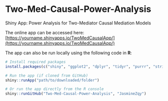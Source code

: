 # Two-Med-Causal-Power-Analysis

Shiny App: Power Analysis for Two-Mediator Causal Mediation Models

The online app can be accessed here: [https://yourname.shinyapps.io/TwoMedCausalApp/](https://yourname.shinyapps.io/TwoMedCausalApp/)  


The app can also be run locally using the following code in **R**:

```r
# Install required packages
install.packages(c("shiny", "ggplot2", "dplyr", "tidyr", "purrr", "stringr","mvtnorm"))

# Run the app (if cloned from GitHub)
shiny::runApp("path/to/downloaded/folder")

# Or run the app directly from the R console
shiny::runGitHub("Two-Med-Causal-Power-Analysis", "JasmineZqy")
